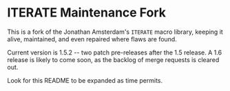 # ITERATE Maintenance Fork

This is a fork of the Jonathan Amsterdam's `ITERATE` macro library, keeping it alive, maintained, and even repaired where flaws are found.

Current version is 1.5.2 -- two patch pre-releases after the 1.5 release.  A 1.6 release is likely to come soon, as the backlog of merge requests is cleared out.

Look for this README to be expanded as time permits.
